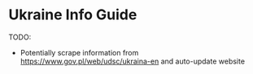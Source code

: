 # Ukraine Info Guide

TODO:
- Potentially scrape information from https://www.gov.pl/web/udsc/ukraina-en and auto-update website
